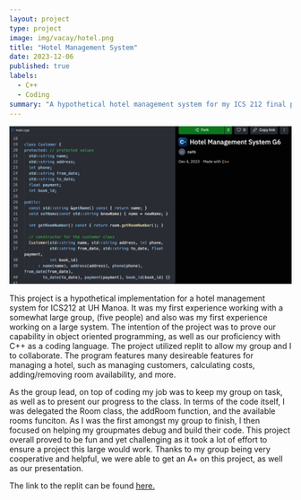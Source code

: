 ```yaml
---
layout: project
type: project
image: img/vacay/hotel.png
title: "Hotel Management System"
date: 2023-12-06
published: true
labels:
  - C++
  - Coding
summary: "A hypothetical hotel management system for my ICS 212 final project."
---
```


<img class="img-fluid" src="../img/replitss.png">

This project is a hypothetical implementation for a hotel management system for ICS212 at UH Manoa. It was my first experience working with a somewhat large group, (five people) and also was my first experience working on a large system. The intention of the project was to prove our capability in object oriented programming, as well as our proficiency with C++ as a coding language. The project utilized replit to allow my group and I to collaborate. The program features many desireable features for managing a hotel, such as managing customers, calculating costs, adding/removing room availability, and more. 

As the group lead, on top of coding my job was to keep my group on task, as well as to present our progress to the class. In terms of the code itself, I was delegated the Room class, the addRoom function, and the available rooms funciton. As I was the first amongst my group to finish, I then focused on helping my groupmates debug and build their code. This project overall proved to be fun and yet challenging as it took a lot of effort to ensure a project this large would work. Thanks to my group being very cooperative and helpful, we were able to get an A+ on this project, as well as our presentation. 

The link to the replit can be found [here.](https://replit.com/@zaitb/Hotel-Management-System-G6?v=1)
